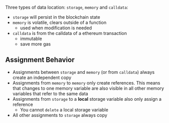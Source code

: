 Three types of data location: `storage`, `memory` and `calldata`:
- `storage` will persist in the blockchain state
- `memory` is volatile, clears outside of a function
	- used when modification is needed
- `calldata` is from the calldata of a ethereum transaction
	- immutable
	- save more gas

## Assignment Behavior

- Assignments between `storage` and `memory` (or from `calldata`) always create an independent copy
- Assignments from `memory` to `memory` only create references. This means that changes to one memory variable are also visible in all other memory variables that refer to the same data
- Assignments from `storage` to a **local** storage variable also only assign a reference
	- You cannot `delete` a local storage variable
- All other assignments to `storage` always copy